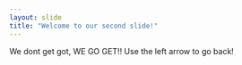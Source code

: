 ```yaml
---
layout: slide
title: "Welcome to our second slide!"
---
```

We dont get got, WE GO GET!!
Use the left arrow to go back!
